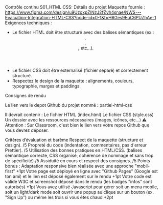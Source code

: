 Contrôle continu S01_HTML CSS:
Détails du projet
Maquette fournie : https://www.figma.com/design/u9UzdxpZINzJ2fZvh4snae/NWS---Evaluation-Integration-HTML-CSS?node-id=0-1&t=H6Ges9EuC6PUZhAe-1
Exigences techniques :
- Le fichier HTML doit être structuré avec des balises sémantiques (ex : <header>, <section>, <footer>, etc...).
- Le fichier CSS doit être externalisé (fichier séparé) et correctement structuré.
- Respectez le design de la maquette : alignements, couleurs, typographie, marges et paddings.



Consignes de rendu

Le lien vers le depot Github du projet nommé : partiel-html-css

Il devrait contenir :
Le fichier HTML (index.html)
Le fichier CSS (style.css)
Un dossier avec les ressources nécessaires (images, icônes, etc...)
⚠️ Attention : Sur Classroom, c'est bien le lien vers votre repos Github que vous devrez déposer.



Critères d’évaluation et barème
Respect de la maquette (structure et design). /5
Propreté du code (indentation, commentaires, pas d'erreur Prettier). /5
Utilisation des bonnes pratiques en HTML/CSS. (balises sémantique correcte, CSS organisé, cohérence de nommage et sans trop de spécificité) /5
Assiduité en cours et respect des consignes. /5
Points bonus :
Adaptation responsive bien réalisée avec une approche "mobil-first" +1pt
Votre page est déployé en ligne avec "Github Pages" (Google est ton ami) et le lien est déposé également sur le rendu +1pt
Votre code est valide W3C et screenshot déposé dans le rendu (les badges "infos" sont autorisés) +1pt
Vous avez utilisé Javascript pour gérer soit un menu mobile, soit un light/dark mode
soit ouvrir une popup au clique sur un bouton (ex. "Sign Up") ou même les trois si vous êtes chaud +2pt